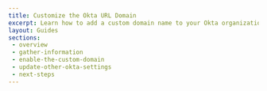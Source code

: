 ```yaml
---
title: Customize the Okta URL Domain
excerpt: Learn how to add a custom domain name to your Okta organization.
layout: Guides
sections: 
 - overview
 - gather-information
 - enable-the-custom-domain
 - update-other-okta-settings
 - next-steps
---
```

